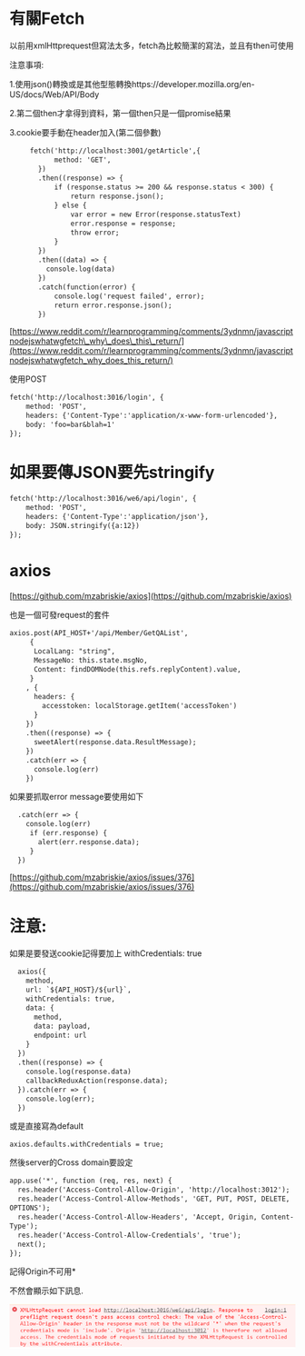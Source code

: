 # 有關Fetch

以前用xmlHttprequest但寫法太多，fetch為比較簡潔的寫法，並且有then可使用

注意事項:

1.使用json\(\)轉換或是其他型態轉換https://developer.mozilla.org/en-US/docs/Web/API/Body

2.第二個then才拿得到資料，第一個then只是一個promise結果

3.cookie要手動在header加入\(第二個參數\)

```
     fetch('http://localhost:3001/getArticle',{
           method: 'GET',
       })
       .then((response) => {
           if (response.status >= 200 && response.status < 300) {
               return response.json();
           } else {
               var error = new Error(response.statusText)
               error.response = response;
               throw error;
           }
       })
       .then((data) => {
         console.log(data)
       })
       .catch(function(error) {
           console.log('request failed', error);
           return error.response.json();
       })
```

[https://www.reddit.com/r/learnprogramming/comments/3ydnmn/javascriptnodejswhatwgfetch\_why\_does\_this\_return/](https://www.reddit.com/r/learnprogramming/comments/3ydnmn/javascriptnodejswhatwgfetch_why_does_this_return/)

使用POST

```
fetch('http://localhost:3016/login', {
    method: 'POST',
    headers: {'Content-Type':'application/x-www-form-urlencoded'},
    body: 'foo=bar&blah=1'
});
```

# 如果要傳JSON要先stringify

```
fetch('http://localhost:3016/we6/api/login', {
    method: 'POST',
    headers: {'Content-Type':'application/json'},
    body: JSON.stringify({a:12})
});
```

# 

# axios

[https://github.com/mzabriskie/axios](https://github.com/mzabriskie/axios)

也是一個可發request的套件

```
axios.post(API_HOST+'/api/Member/GetQAList',
     {
      LocalLang: "string",
      MessageNo: this.state.msgNo,
      Content: findDOMNode(this.refs.replyContent).value,
     }
    , {      
      headers: {
        accesstoken: localStorage.getItem('accessToken')
      } 
    })
    .then((response) => {
      sweetAlert(response.data.ResultMessage);
    })
    .catch(err => {
      console.log(err)
    })
```

如果要抓取error message要使用如下

```
  .catch(err => {
    console.log(err)
     if (err.response) {
       alert(err.response.data); 
     }
  })
```

[https://github.com/mzabriskie/axios/issues/376](https://github.com/mzabriskie/axios/issues/376)

# 注意:

如果是要發送cookie記得要加上 withCredentials: true` `

      axios({
        method,
        url: `${API_HOST}/${url}`,
        withCredentials: true,
        data: {
          method,
          data: payload,
          endpoint: url
        }
      })
      .then((response) => {
        console.log(response.data)
        callbackReduxAction(response.data);
      }).catch(err => {
        console.log(err);
      })

或是直接寫為default

```
axios.defaults.withCredentials = true;
```

然後server的Cross domain要設定

```
app.use('*', function (req, res, next) {
  res.header('Access-Control-Allow-Origin', 'http://localhost:3012');
  res.header('Access-Control-Allow-Methods', 'GET, PUT, POST, DELETE, OPTIONS');
  res.header('Access-Control-Allow-Headers', 'Accept, Origin, Content-Type');
  res.header('Access-Control-Allow-Credentials', 'true');
  next();
});
```

記得Origin不可用\*

不然會顯示如下訊息.

![](/assets/asca.png)


